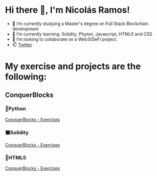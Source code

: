 <h1>Hi there 👋, I'm Nicolás Ramos!</h1>

- 🔭 I’m currently studying a Master's degree on Full Stack Blockchain development 
- 🌱 I’m currently learning: Solidity, Phyton, Javascript, HTML5 and CSS
- 👯 I’m looking to collaborate on a Web3/DeFi project.
- 📫 <a href="https://twitter.com/nicoa_ramos">Twitter</a> 
<!-- - 🤔 I’m looking for help with ... -->
<!-- - ⚡ Fun fact: ...-->
<!-- - 💬 Ask me about ...-->

<h1>My exercise and projects are the following:</h1>

<h2>ConquerBlocks</h2>
<h3>🐍Python</h3>
<a href="https://github.com/Radin6/python-conquerblocks-exercise">ConquerBlocks - Exercises</a>
<h3>⬛Solidity</h3>
<a href="https://github.com/Radin6/solidity-conquerblocks-exercises">ConquerBlocks - Exercises</a>
<h3>🔶HTML5</h3>
<a href="https://github.com/Radin6/html-conquerblocks-exercise">ConquerBlocks - Exercises</a>
